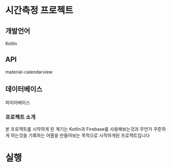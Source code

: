 # 시간측정 프로젝트

## 개발언어
   Kotlin
   
## API
   material-calendarview
   
## 데이터베이스
   파이어베이스
   

### 프로젝트 소개
본 프로젝트를 시작하게 된 계기는 Kotlin과 Firebase를 사용해보는것과
무언가 꾸준하게 하는것을 기록하는 어플을 만들어보는 목적으로
시작하게된 프로젝트입니다



# 실행

    
    
    
    
